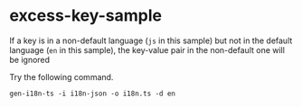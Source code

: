 # excess-key-sample

If a key is in a non-default language (`js` in this sample) but not in the default language (`en` in this sample),
the key-value pair in the non-default one will be ignored

Try the following command.

```
gen-i18n-ts -i i18n-json -o i18n.ts -d en
```
